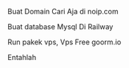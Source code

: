 Buat Domain Cari Aja di noip.com

Buat database Mysql Di Railway

Run pakek vps, Vps Free goorm.io

Entahlah
